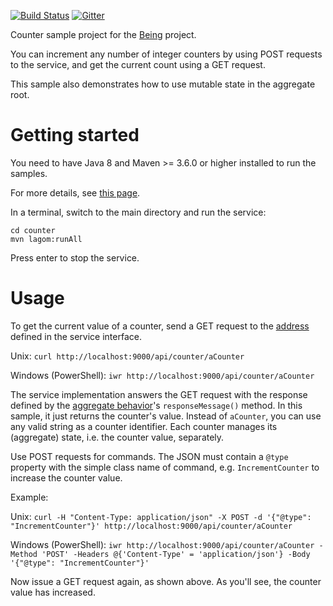 [![Build Status](https://travis-ci.com/bertilmuth/being-samples.svg?branch=main)](https://travis-ci.com/bertilmuth/being-samples)
[![Gitter](https://badges.gitter.im/requirementsascode/community.svg)](https://gitter.im/requirementsascode/community?utm_source=badge&utm_medium=badge&utm_campaign=pr-badge)

Counter sample project for the [Being](https://github.com/bertilmuth/being) project.

You can increment any number of integer counters by using POST requests to the service,
and get the current count using a GET request.

This sample also demonstrates how to use mutable state in the aggregate root.

# Getting started
You need to have Java 8 and Maven >= 3.6.0 or higher installed to run the samples. 

For more details, see [this page](https://www.lagomframework.com/documentation/1.6.x/java/JavaPrereqs.html#JDK).

In a terminal, switch to the main directory and run the service:

    cd counter
    mvn lagom:runAll

Press enter to stop the service.

# Usage
To get the current value of a counter, send a GET request to the [address](https://github.com/bertilmuth/being-samples/blob/main/counter/counter-api/src/main/java/org/requirementsascode/being/counter/api/CounterService.java) defined in the service interface.

Unix: `curl http://localhost:9000/api/counter/aCounter`

Windows (PowerShell): `iwr http://localhost:9000/api/counter/aCounter`

The service implementation answers the GET request with the response
defined by the [aggregate behavior](https://github.com/bertilmuth/being-samples/blob/main/counter/counter-impl/src/main/java/org/requirementsascode/being/counter/impl/CounterBehavior.java)'s `responseMessage()` method. In this sample, it just returns the counter's value.
Instead of `aCounter`, you can use any valid string as a counter identifier.
Each counter manages its (aggregate) state, i.e. the counter value, separately.

Use POST requests for commands. The JSON must contain a `@type` property with the simple class name of command, e.g. `IncrementCounter`
to increase the counter value.

Example:

Unix: `curl -H "Content-Type: application/json" -X POST -d '{"@type": "IncrementCounter"}' http://localhost:9000/api/counter/aCounter`

Windows (PowerShell): `iwr http://localhost:9000/api/counter/aCounter -Method 'POST' -Headers @{'Content-Type' = 'application/json'} -Body '{"@type": "IncrementCounter"}'`

Now issue a GET request again, as shown above. As you'll see, the counter value has increased.
